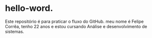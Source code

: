 # hello-word.
Este repositório é para praticar o fluxo do GitHub.
meu nome é Felipe Corrêa, tenho 22 anos e estou cursando Análise e desenvolvimento de sistemas.
